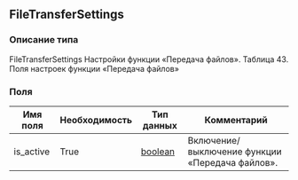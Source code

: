 
## FileTransferSettings

### Описание типа
FileTransferSettings
Настройки функции «Передача файлов».
Таблица 43. Поля настроек функции «Передача файлов»


### Поля

| Имя поля | Необходимость | Тип данных | Комментарий |
|---|---|---|---|
|is_active|True|[boolean](/docs/types/boolean.md)|Включение/выключение функции «Передача файлов».<br/>|
